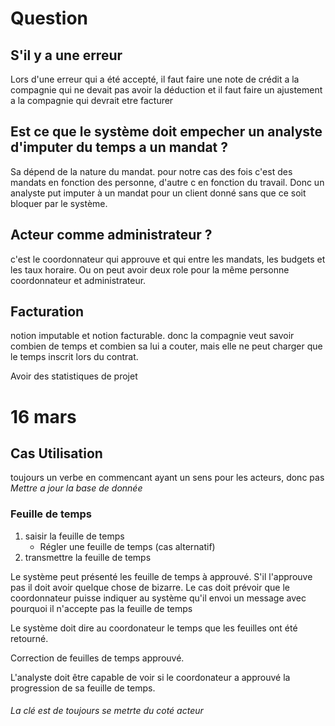 # Question

## S'il y a une erreur

Lors d'une erreur qui a été accepté, il faut faire une note de crédit a la compagnie qui ne devait pas avoir la déduction et il faut faire un ajustement a la compagnie qui devrait etre facturer

## Est ce que le système doit empecher un analyste d'imputer du temps a un mandat ?

Sa dépend de la nature du mandat. pour notre cas des fois c'est des mandats en fonction des personne, d'autre c en fonction du travail. Donc un analyste put imputer à un mandat pour un client donné sans que ce soit bloquer par le système.

## Acteur comme administrateur ?

c'est le coordonnateur qui approuve et qui entre les mandats, les budgets et les taux horaire. Ou on peut avoir deux role pour la même personne coordonnateur et administrateur.

## Facturation

notion imputable et notion facturable. donc la compagnie veut savoir combien de temps et combien sa lui a couter, mais elle ne peut charger que le temps inscrit lors du contrat.

Avoir des statistiques de projet

# 16 mars

## Cas Utilisation

toujours un verbe en commencant ayant un sens pour les acteurs, donc pas _Mettre a jour la base de donnée_

### Feuille de temps

1) saisir la feuille de temps
    - Régler une feuille de temps (cas alternatif)
2) transmettre la feuille de temps

Le système peut présenté les feuille de temps à approuvé. S'il l'approuve pas il doit avoir quelque chose de bizarre. Le cas doit prévoir que le coordonnateur puisse indiquer au système qu'il envoi un message avec pourquoi il n'accepte pas la feuille de temps

Le système doit dire au coordonateur le temps que les feuilles ont été retourné.

Correction de feuilles de temps approuvé.

L'analyste doit être capable de voir si le coordonateur a approuvé la progression de sa feuille de temps.


###### *La clé est de toujours se metrte du coté acteur*
